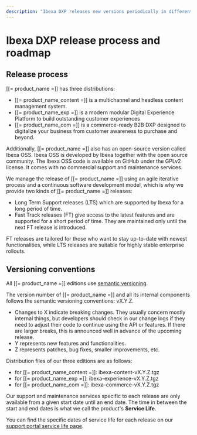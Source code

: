 ```yaml
---
description: "Ibexa DXP releases new versions periodically in different flavors: Ibexa Headless, Ibexa Experience and Ibexa Commerce, plus open-source Ibexa OSS."
---
```


# Ibexa DXP release process and roadmap

## Release process

[[= product_name =]] has three distributions:

- [[= product_name_content =]] is a multichannel and headless content management system.
- [[= product_name_exp =]] is a modern modular Digital Experience Platform to build outstanding customer experiences
- [[= product_name_com =]] is a commerce-ready B2B DXP designed to digitalize your business from customer awareness to purchase and beyond.

Additionally, [[= product_name =]] also has an open-source version called Ibexa OSS.
Ibexa OSS is developed by Ibexa together with the open source community.
The Ibexa OSS code is available on GitHub under the GPLv2 license.
It comes with no commercial support and maintenance services. 

We manage the release of [[= product_name =]] using an agile iterative process and a continuous software development model, which is why we provide two kinds of [[= product_name =]] releases:

- Long Term Support releases (LTS) which are supported by Ibexa for a long period of time.
- Fast Track releases (FT) give access to the latest features and are supported for a short period of time. They are maintained only until the next FT release is introduced.

FT releases are tailored for those who want to stay up-to-date with newest functionalities,
while LTS releases are suitable for highly stable enterprise rollouts.

## Versioning conventions

All [[= product_name =]] editions use [semantic versioning](https://semver.org/).  

The version number of [[= product_name =]] and all its internal components follows the semantic versioning conventions: vX.Y.Z.

- Changes to X indicate breaking changes. They usually concern mostly internal things, but developers should check in our change logs if they need to adjust their code to continue using the API or features. If there are larger breaks, this is announced well in advance of the upcoming release.
- Y represents new features and functionalities.
- Z represents patches, bug fixes, smaller improvements, etc.

Distribution files of our three editions are as follows:

- for [[= product_name_content =]]: ibexa-content-vX.Y.Z.tgz
- for [[= product_name_exp =]]: ibexa-experience-vX.Y.Z.tgz
- for [[= product_name_com =]]: ibexa-commerce-vX.Y.Z.tgz

Our support and maintenance services specific to each release are only available from a given start date until an end date.
The time in between the start and end dates is what we call the product's **Service Life**.

You can find the specific dates of service life for each release on our [support portal service life page](https://support.ibexa.co/Public/Service-Life).

